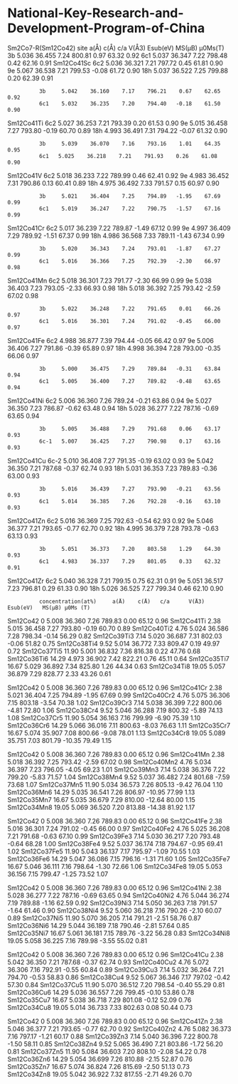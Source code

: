 # National-Key-Research-and-Development-Program-of-China
Sm2Co7-R(Sm12Co42)
              site    a(Å)     c(Å)     c/a     V(Å3)   Esub(eV)  MS(μB)  μ0Ms(T)
              3b     5.036    36.455    7.24    800.81    0.97    63.32    0.92 
              6c1    5.037    36.347    7.22    798.48    0.42    62.16    0.91 
Sm12Co41Sc    6c2    5.036    36.321    7.21    797.72    0.45    61.81    0.90 
              9e     5.067    36.538    7.21    799.53   -0.08    61.72    0.90 
              18h    5.037    36.522    7.25    799.88    0.20    62.39    0.91 
	          
              3b     5.042    36.160    7.17    796.21    0.67    62.65    0.92 
              6c1    5.032    36.235    7.20    794.40   -0.18    61.50    0.90 
Sm12Co41Ti    6c2    5.027    36.253    7.21    793.39    0.20    61.53    0.90 
              9e     5.015    36.458    7.27    793.80   -0.19    60.70    0.89 
              18h    4.993    36.491    7.31    794.22   -0.07    61.32    0.90 
	          
              3b     5.039    36.070    7.16    793.16    1.01    64.35    0.95 
              6c1   5.025    36.218    7.21    791.93    0.26    61.08    0.90 
Sm12Co41V     6c2   5.018    36.233    7.22    789.99    0.46    62.41    0.92 
              9e     4.983    36.452    7.31    790.86    0.13    60.41    0.89 
              18h    4.975    36.492    7.33    791.57    0.15    60.97    0.90 
	          
              3b     5.021    36.404    7.25    794.89   -1.95    67.69    0.99 
              6c1    5.019    36.247    7.22    790.75   -1.57    67.16    0.99 
Sm12Co41Cr    6c2    5.017    36.239    7.22    789.87   -1.49    67.12    0.99 
              9e     4.997    36.409    7.29    789.92   -1.51    67.37    0.99 
              18h    4.986    36.568    7.33    789.11   -1.43    67.34    0.99 
	          
              3b     5.020    36.343    7.24    793.01   -1.87    67.27    0.99 
              6c1    5.016    36.366    7.25    792.39   -2.30    66.97    0.98 
Sm12Co41Mn    6c2    5.018    36.301    7.23    791.77   -2.30    66.99    0.99 
              9e     5.038    36.403    7.23    793.05   -2.33    66.93    0.98 
              18h    5.018    36.392    7.25    793.42   -2.59    67.02    0.98 
	          
              3b     5.022    36.248    7.22    791.65    0.01    66.26    0.97 
              6c1    5.016    36.301    7.24    791.02   -0.45    66.00    0.97 
Sm12Co41Fe    6c2    4.988    36.877    7.39    794.44   -0.05    66.42    0.97 
              9e     5.006    36.406    7.27    791.86   -0.39    65.89    0.97 
              18h    4.998    36.394    7.28    793.00   -0.35    66.06    0.97 
	          
              3b     5.000    36.475    7.29    789.84   -0.31    63.84    0.94 
              6c1    5.005    36.400    7.27    789.82   -0.48    63.65    0.94 
Sm12Co41Ni    6c2    5.006    36.360    7.26    789.24   -0.21    63.86    0.94 
              9e     5.027    36.350    7.23    786.87   -0.62    63.48    0.94 
              18h    5.028    36.277    7.22    787.16   -0.69    63.65    0.94 
	          
              3b     5.005    36.488    7.29    791.68    0.06    63.17    0.93 
              6c-1   5.007    36.425    7.27    790.98    0.17    63.16    0.93 
Sm12Co41Cu    6c-2   5.010    36.408    7.27    791.35   -0.19    63.02    0.93 
              9e     5.042    36.350    7.21    787.68   -0.37    62.74    0.93 
              18h    5.031    36.353    7.23    789.83   -0.36    63.00    0.93 
	          
              3b     5.016    36.439    7.27    793.90   -0.21    63.56    0.93 
              6c1    5.014    36.385    7.26    792.28   -0.16    63.10    0.93 
Sm12Co41Zn    6c2    5.016    36.369    7.25    792.63   -0.54    62.93    0.92 
              9e     5.046    36.377    7.21    793.65   -0.77    62.70    0.92 
              18h    4.995    36.379    7.28    793.78   -0.63    63.13    0.93 
	          
              3b     5.051    36.373    7.20    803.58    1.29    64.30    0.93 
              6c1    4.983    36.337    7.29    801.05    0.33    62.32    0.91 
Sm12Co41Zr    6c2    5.040    36.328    7.21    799.15    0.75    62.31    0.91 
              9e     5.051    36.517    7.23    796.81    0.29    61.33    0.90 
              18h    5.026    36.525    7.27    799.34    0.46    62.10    0.90 
    
              concentration(at%)	 a(Å)	 c(Å)	c/a	     V(Å3)	Esub(eV)   MS(μB) μ0Ms (T)
Sm12Co42       0 	                5.008 	36.360 	7.26 	789.83 	 0.00 	   65.12 	0.96 
Sm12Co41Ti     2.38 	            5.015 	36.458 	7.27 	793.80 	-0.19 	   60.70 	0.89 
Sm12Co40Ti2    4.76 	            5.024 	36.586 	7.28 	798.34 	-0.14 	   56.29 	0.82 
Sm12Co39Ti3    7.14 	            5.020 	36.687 	7.31 	802.03 	-0.06 	   51.82 	0.75 
Sm12Co38Ti4    9.52 	            5.014 	36.772 	7.33 	809.47 	 0.19 	   49.97 	0.72 
Sm12Co37Ti5    11.90 	            5.001 	36.832 	7.36 	816.38 	 0.22 	   47.76 	0.68 
Sm12Co36Ti6    14.29 	            4.973 	36.902 	7.42 	822.21 	 0.76 	   45.11 	0.64 
Sm12Co35Ti7    16.67 	            5.029 	36.892 	7.34 	825.80 	 1.26 	   44.34 	0.63 
Sm12Co34Ti8    19.05 	            5.057 	36.879 	7.29 	828.77 	 2.33 	   43.26 	0.61 
              
Sm12Co42       0 	                5.008 	36.360 	7.26 	789.83 	 0.00 	   65.12 	0.96 
Sm12Co41Cr     2.38 	            5.021 	36.404 	7.25 	794.89 	-1.95 	   67.69 	0.99 
Sm12Co40Cr2    4.76 	            5.075 	36.306 	7.15 	803.18 	-3.54 	   70.38 	1.02 
Sm12Co39Cr3    7.14 	            5.038 	36.399 	7.22 	800.06 	-4.81 	   72.80 	1.06 
Sm12Co38Cr4    9.52 	            5.046 	36.288 	7.19 	800.32 	-5.89 	   74.13 	1.08 
Sm12Co37Cr5    11.90 	            5.054 	36.163 	7.16 	799.99 	-6.90 	   75.39 	1.10 
Sm12Co36Cr6    14.29 	            5.066 	36.016 	7.11 	800.63 	-8.03 	   76.63 	1.11 
Sm12Co35Cr7    16.67 	            5.074 	35.907 	7.08 	800.66 	-9.08 	   78.01 	1.13 
Sm12Co34Cr8    19.05 	            5.089 	35.751 	7.03 	801.79 	-10.35 	   79.49 	1.15 

Sm12Co42       0 	                5.008 	36.360 	7.26 	789.83 	 0.00 	   65.12 	0.96 
Sm12Co41Mn     2.38 	            5.018 	36.392 	7.25 	793.42 	-2.59 	   67.02 	0.98 
Sm12Co40Mn2    4.76 	            5.034 	36.397 	7.23 	796.05 	-4.05 	   69.23 	1.01 
Sm12Co39Mn3    7.14 	            5.038 	36.376 	7.22 	799.20 	-5.83 	   71.57 	1.04 
Sm12Co38Mn4    9.52 	            5.037 	36.482 	7.24 	801.68 	-7.59 	   73.68 	1.07 
Sm12Co37Mn5    11.90 	            5.034 	36.573 	7.26 	805.13 	-9.42 	   76.04 	1.10 
Sm12Co36Mn6    14.29 	            5.035 	36.541 	7.26 	806.97 	-10.95 	   77.99 	1.13 
Sm12Co35Mn7    16.67 	            5.035 	36.679 	7.29 	810.00 	-12.64 	   80.00 	1.15 
Sm12Co34Mn8    19.05 	            5.069 	36.520 	7.20 	813.88 	-14.38 	   81.92 	1.17 
 
Sm12Co42       0 	                5.008 	36.360 	7.26 	789.83 	 0.00 	   65.12 	0.96 
Sm12Co41Fe     2.38 	            5.016 	36.301 	7.24 	791.02 	-0.45 	   66.00 	0.97 
Sm12Co40Fe2    4.76 	            5.025 	36.208 	7.21 	791.68 	-0.63 	   67.10 	0.99 
Sm12Co39Fe3    7.14 	            5.030 	36.217 	7.20 	793.48 	-0.64 	   68.28 	1.00 
Sm12Co38Fe4    9.52 	            5.037 	36.174 	7.18 	794.67 	-0.95 	   69.41 	1.02 
Sm12Co37Fe5    11.90 	            5.043 	36.137 	7.17 	795.97 	-1.09 	   70.55 	1.03 
Sm12Co36Fe6    14.29 	            5.047 	36.086 	7.15 	796.16 	-1.31 	   71.60 	1.05 
Sm12Co35Fe7    16.67 	            5.046 	36.111 	7.16 	798.64 	-1.30 	   72.66 	1.06 
Sm12Co34Fe8    19.05 	            5.053 	36.156 	7.15 	799.47 	-1.25 	   73.52 	1.07 

Sm12Co42       0 	                5.008 	36.360 	7.26 	789.83 	 0.00 	   65.12 	0.96 
Sm12Co41Ni     2.38 	            5.028 	36.277 	7.22 	787.16 	-0.69 	   63.65 	0.94 
Sm12Co40Ni2    4.76 	            5.044 	36.274 	7.19 	789.88 	-1.16 	   62.59 	0.92 
Sm12Co39Ni3    7.14 	            5.050 	36.263 	7.18 	791.57 	-1.64 	   61.46 	0.90 
Sm12Co38Ni4    9.52 	            5.060 	36.218 	7.16 	790.26 	-2.10 	   60.07 	0.89 
Sm12Co37Ni5    11.90 	            5.070 	36.205 	7.14 	791.21 	-2.51 	   58.76 	0.87 
Sm12Co36Ni6    14.29 	            5.044 	36.189 	7.18 	790.46 	-2.81 	   57.64 	0.85 
Sm12Co35Ni7    16.67 	            5.061 	36.181 	7.15 	789.76 	-3.22 	   56.28 	0.83 
Sm12Co34Ni8    19.05 	            5.058 	36.225 	7.16 	789.98 	-3.55 	   55.02 	0.81 

Sm12Co42       0 	                5.008 	36.360 	7.26 	789.83 	 0.00 	   65.12 	0.96 
Sm12Co41Cu     2.38 	            5.042 	36.350 	7.21 	787.68 	-0.37 	   62.74 	0.93 
Sm12Co40Cu2    4.76 	            5.072 	36.306 	7.16 	792.91 	-0.55 	   60.84 	0.89 
Sm12Co39Cu3    7.14 	            5.032 	36.264 	7.21 	794.70 	-0.53 	   58.83 	0.86 
Sm12Co38Cu4    9.52 	            5.067 	36.346 	7.17 	797.02 	-0.42 	   57.30 	0.84 
Sm12Co37Cu5    11.90 	            5.070 	36.512 	7.20 	798.54 	-0.40 	   55.29 	0.81 
Sm12Co36Cu6    14.29 	            5.036 	36.557 	7.26 	799.45 	-0.10 	   53.86 	0.78 
Sm12Co35Cu7    16.67 	            5.038 	36.718 	7.29 	801.08 	-0.12 	   52.09 	0.76 
Sm12Co34Cu8    19.05 	            5.014 	36.733 	7.33 	802.63 	 0.08 	   50.44 	0.73 

Sm12Co42       0 	                5.008 	36.360 	7.26 	789.83 	 0.00 	   65.12 	0.96 
Sm12Co41Zn     2.38 	            5.046 	36.377 	7.21 	793.65 	-0.77 	   62.70 	0.92 
Sm12Co40Zn2    4.76 	            5.082 	36.373 	7.16 	797.17 	-1.21 	   60.17 	0.88 
Sm12Co39Zn3    7.14 	            5.040 	36.396 	7.22 	800.78 	-1.50 	   58.11 	0.85 
Sm12Co38Zn4    9.52 	            5.065 	36.490 	7.21 	803.86 	-1.72 	   56.20 	0.81 
Sm12Co37Zn5    11.90 	            5.084 	36.603 	7.20 	808.10 	-2.08 	   54.22 	0.78 
Sm12Co36Zn6    14.29 	            5.054 	36.699 	7.26 	810.88 	-2.15 	   52.87 	0.76 
Sm12Co35Zn7    16.67 	            5.074 	36.824 	7.26 	815.69 	-2.50 	   51.13 	0.73 
Sm12Co34Zn8    19.05 	            5.042 	36.922 	7.32 	817.55 	-2.71 	   49.26 	0.70 

